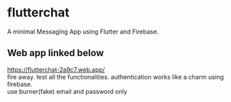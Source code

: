 # flutterchat

A minimal Messaging App using Flutter and Firebase.

## Web app linked below

https://flutterchat-2a9c7.web.app/  
fire away. test all the functionalities. authentication works like a charm using firebase.  
use burner(fake) email and password only
